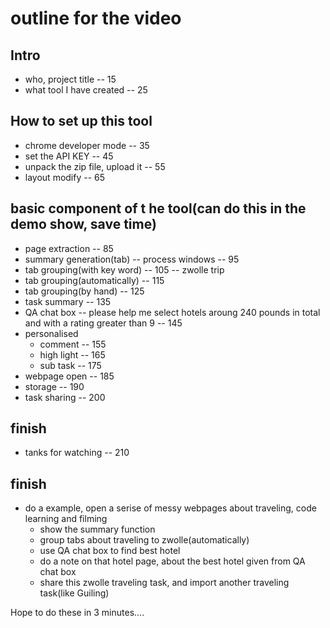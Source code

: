 # outline for the video

## Intro
- who, project title -- 15
- what tool I have created -- 25

## How to set up this tool
- chrome developer mode -- 35
- set the API KEY -- 45
- unpack the zip file, upload it -- 55
- layout modify -- 65

## basic component of t he tool(can do this in the demo show, save time)
- page extraction -- 85
- summary generation(tab) -- process windows -- 95
- tab grouping(with key word) -- 105 -- zwolle trip
- tab grouping(automatically) -- 115
- tab grouping(by hand) -- 125
- task summary -- 135
- QA chat box -- please help me select hotels aroung 240 pounds in total and with a rating greater than 9 -- 145
- personalised
    - comment -- 155
    - high light -- 165
    - sub task -- 175
- webpage open -- 185
- storage -- 190
- task sharing -- 200


## finish
- tanks for watching -- 210

## finish
- do a example, open a serise of messy webpages about traveling, code learning and filming
    - show the summary function
    - group tabs about traveling to zwolle(automatically)
    - use QA chat box to find best hotel
    - do a note on that hotel page, about the best hotel given from QA chat box
    - share this zwolle traveling task, and import another traveling task(like Guiling)


Hope to do these in 3 minutes....